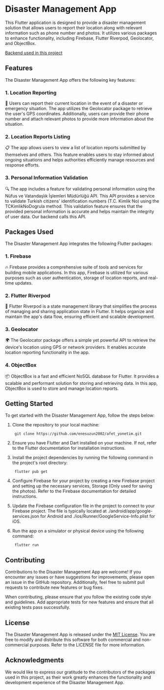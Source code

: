 # Disaster Management App

This Flutter application is designed to provide a disaster management solution that allows users to report their location along with relevant information such as phone number and photos. It utilizes various packages to enhance functionality, including Firebase, Flutter Riverpod, Geolocator, and ObjectBox.

[Backend used in this project](https://github.com/enesuzun2002/afet_backend)

## Features
The Disaster Management App offers the following key features:

### 1. Location Reporting

📍 Users can report their current location in the event of a disaster or emergency situation. The app utilizes the Geolocator package to retrieve the user's GPS coordinates. Additionally, users can provide their phone number and attach relevant photos to provide more information about the situation.

### 2. Location Reports Listing

📋 The app allows users to view a list of location reports submitted by themselves and others. This feature enables users to stay informed about ongoing situations and helps authorities efficiently manage resources and response efforts.

### 3. Personal Information Validation

🔍 The app includes a feature for validating personal information using the Nüfus ve Vatandaşlık İşlemleri Müdürlüğü API. This API provides a service to validate Turkish citizens' identification numbers (T.C. Kimlik No) using the TCKimlikNoDogrula method. This validation feature ensures that the provided personal information is accurate and helps maintain the integrity of user data. Our backend calls this API.

## Packages Used

The Disaster Management App integrates the following Flutter packages:

### 1. Firebase

🔥 Firebase provides a comprehensive suite of tools and services for building mobile applications. In this app, Firebase is utilized for various purposes such as user authentication, storage of location reports, and real-time updates.

### 2. Flutter Riverpod

🌊 Flutter Riverpod is a state management library that simplifies the process of managing and sharing application state in Flutter. It helps organize and maintain the app's data flow, ensuring efficient and scalable development.

### 3. Geolocator

🌍 The Geolocator package offers a simple yet powerful API to retrieve the device's location using GPS or network providers. It enables accurate location reporting functionality in the app.

### 4. ObjectBox

📦 ObjectBox is a fast and efficient NoSQL database for Flutter. It provides a scalable and performant solution for storing and retrieving data. In this app, ObjectBox is used to store and manage location reports.

## Getting Started

To get started with the Disaster Management App, follow the steps below:

1. Clone the repository to your local machine:

    	git clone https://github.com/enesuzun2002/afet_yonetim.git

2. Ensure you have Flutter and Dart installed on your machine. If not, refer to the Flutter documentation for installation instructions.

3. Install the project dependencies by running the following command in the project's root directory:

        flutter pub get

4. Configure Firebase for your project by creating a new Firebase project and setting up the necessary services, Storage (Only used for saving the photos). Refer to the Firebase documentation for detailed instructions.

5. Update the Firebase configuration file in the project to connect to your Firebase project. The file is typically located at ./android/app/google-services.json for Android and ./ios/Runner/GoogleService-Info.plist for iOS.

6. Run the app on a simulator or physical device using the following command:

        flutter run

## Contributing

Contributions to the Disaster Management App are welcome! If you encounter any issues or have suggestions for improvements, please open an issue in the GitHub repository. Additionally, feel free to submit pull requests to contribute new features or bug fixes.

When contributing, please ensure that you follow the existing code style and guidelines. Add appropriate tests for new features and ensure that all existing tests pass successfully.

## License

The Disaster Management App is released under the [MIT License](LICENSE). You are free to modify and distribute this software for both commercial and non-commercial purposes. Refer to the LICENSE file for more information.

## Acknowledgments

We would like to express our gratitude to the contributors of the packages used in this project, as their work greatly enhances the functionality and development experience of the Disaster Management App.
